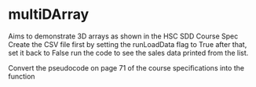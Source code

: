 # multiDArray
Aims to demonstrate 3D arrays as shown in the HSC SDD Course Spec
Create the CSV file first by setting the runLoadData flag to True
after that, set it back to False
run the code to see the sales data printed from the list.

Convert the pseudocode on page 71 of the course specifications into the function
